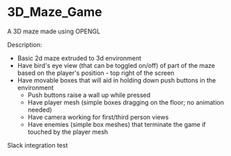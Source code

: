 # 3D_Maze_Game

A 3D maze made using OPENGL

Description:
- Basic 2d maze extruded to 3d environment
- Have bird's eye view (that can be toggled on/off) of part of the maze based on the player's position - top right of the screen
- Have movable boxes that will aid in holding down push buttons in the environment
    - Push buttons raise a wall up while pressed
    - Have player mesh (simple boxes dragging on the floor; no animation needed)
    - Have camera working for first/third person views
    - Have enemies (simple box meshes) that terminate the game if touched by the player mesh

Slack integration test
